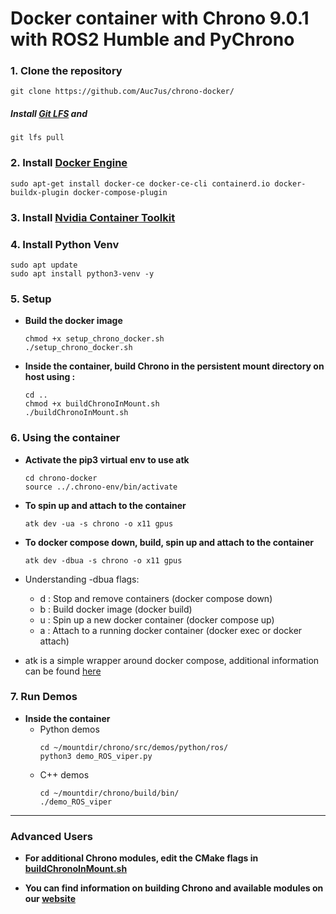 # Docker container with Chrono 9.0.1 with ROS2 Humble and PyChrono
### 1. Clone the repository
 
```
git clone https://github.com/Auc7us/chrono-docker/
```
##### Install [Git LFS](https://docs.github.com/en/repositories/working-with-files/managing-large-files/installing-git-large-file-storage) and
 
```
git lfs pull
```

### 2. Install [Docker Engine](https://docs.docker.com/engine/install/ubuntu/)
 
```
sudo apt-get install docker-ce docker-ce-cli containerd.io docker-buildx-plugin docker-compose-plugin
```
### 3. Install [Nvidia Container Toolkit](https://docs.nvidia.com/datacenter/cloud-native/container-toolkit/latest/install-guide.html) 

### 4. Install Python Venv
```
sudo apt update
sudo apt install python3-venv -y
```

<!-- ##### Note: You might have to use sudo pip install autonomy-toolkit followed by pip install autonomy-toolkit to fix installation issues for atk. -->


### 5. Setup
- __Build the docker image__
 
    ```
    chmod +x setup_chrono_docker.sh
    ./setup_chrono_docker.sh
    ```

-  __Inside the container, build Chrono in the persistent mount directory on host using :__
    ```
    cd ..
    chmod +x buildChronoInMount.sh
    ./buildChronoInMount.sh
    ```


### 6. Using the container

- __Activate the pip3 virtual env to use atk__
    ```
    cd chrono-docker
    source ../.chrono-env/bin/activate
    ```

- __To spin up and attach to the container__
 
    ```
    atk dev -ua -s chrono -o x11 gpus
    ```

- __To docker compose down, build, spin up and attach to the container__
 
    ```
    atk dev -dbua -s chrono -o x11 gpus
    ```

- Understanding -dbua flags:
    - d : Stop and remove containers (docker compose down)
    - b : Build docker image (docker build)
    - u : Spin up a new docker container (docker compose up)
    - a : Attach to a running docker container (docker exec or docker attach)

- atk is a simple wrapper around docker compose, additional information can be found [here](https://github.com/uwsbel/autonomy-toolkit)

### 7. Run Demos
- __Inside the container__
    - Python demos
        ```
        cd ~/mountdir/chrono/src/demos/python/ros/
        python3 demo_ROS_viper.py
        ```
    - C++ demos 
        ```
        cd ~/mountdir/chrono/build/bin/
        ./demo_ROS_viper
        ```
---

### Advanced Users

- __For additional Chrono modules, edit the CMake flags in [buildChronoInMount.sh](./chrono-docker/mountdir/buildChronoInMount.sh)__

- __You can find information on building Chrono and available modules on our [website](https://api.projectchrono.org/development/tutorial_table_of_content_install.html)__